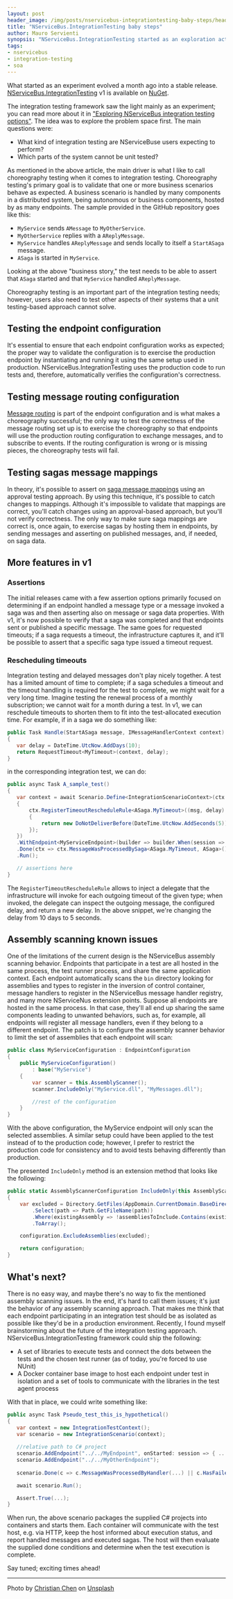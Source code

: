 ```yaml
---
layout: post
header_image: /img/posts/nservicebus-integrationtesting-baby-steps/header.jpg
title: "NServiceBus.IntegrationTesting baby steps"
author: Mauro Servienti
synopsis: "NServiceBus.IntegrationTesting started as an exploration activity and recently turned into a stable v1 release. V1 comes with some new features and one limitation that led to brainstorming options for the future."
tags:
- nservicebus
- integration-testing
- soa
---
```


What started as an experiment evolved a month ago into a stable release. [NServiceBus.IntegrationTesting](https://github.com/mauroservienti/NServiceBus.IntegrationTesting) v1 is available on [NuGet](https://www.nuget.org/packages/NServiceBus.IntegrationTesting/).

The integration testing framework saw the light mainly as an experiment; you can read more about it in ["Exploring NServiceBus integration testing options"](https://milestone.topics.it/2019/07/04/exploring-nservicebus-integration-testing-options.html). The idea was to explore the problem space first. The main questions were:

- What kind of integration testing are NServiceBuse users expecting to perform?
- Which parts of the system cannot be unit tested?

As mentioned in the above article, the main driver is what I like to call choreography testing when it comes to integration testing. Choreography testing's primary goal is to validate that one or more business scenarios behave as expected. A business scenario is handled by many components in a distributed system, being autonomous or business components, hosted by as many endpoints. The sample provided in the GitHub repository goes like this:

- `MyService` sends `AMessage` to `MyOtherService`.
- `MyOtherService` replies with a `AReplyMessage`.
- `MyService` handles `AReplyMessage` and sends locally to itself a `StartASaga` message.
- `ASaga` is started in `MyService`.

Looking at the above "business story," the test needs to be able to assert that `ASaga` started and that `MyService` handled `AReplyMessage`.

Choreography testing is an important part of the integration testing needs; however, users also need to test other aspects of their systems that a unit testing-based approach cannot solve.

## Testing the endpoint configuration

It's essential to ensure that each endpoint configuration works as expected; the proper way to validate the configuration is to exercise the production endpoint by instantiating and running it using the same setup used in production. NServiceBus.IntegrationTesting uses the production code to run tests and, therefore, automatically verifies the configuration's correctness.

## Testing message routing configuration

[Message routing](https://docs.particular.net/nservicebus/messaging/routing) is part of the endpoint configuration and is what makes a choreography successful; the only way to test the correctness of the message routing set up is to exercise the choreography so that endpoints will use the production routing configuration to exchange messages, and to subscribe to events. If the routing configuration is wrong or is missing pieces, the choreography tests will fail.

## Testing sagas message mappings

In theory, it's possible to assert on [saga message mappings](https://docs.particular.net/nservicebus/sagas/message-correlation) using an approval testing approach. By using this technique, it's possible to catch changes to mappings. Although it's impossible to validate that mappings are correct, you'll catch changes using an approval-based approach, but you'll not verify correctness. The only way to make sure saga mappings are correct is, once again, to exercise sagas by hosting them in endpoints, by sending messages and asserting on published messages, and, if needed, on saga data.

## More features in v1

### Assertions

The initial releases came with a few assertion options primarily focused on determining if an endpoint handled a message type or a message invoked a saga was and then asserting also on message or saga data properties. With v1, it's now possible to verify that a saga was completed and that endpoints sent or published a specific message. The same goes for requested timeouts; if a saga requests a timeout, the infrastructure captures it, and it'll be possible to assert that a specific saga type issued a timeout request.

### Rescheduling timeouts 

Integration testing and delayed messages don't play nicely together. A test has a limited amount of time to complete; if a saga schedules a timeout and the timeout handling is required for the test to complete, we might wait for a very long time. Imagine testing the renewal process of a monthly subscription; we cannot wait for a month during a test. In v1, we can reschedule timeouts to shorten them to fit into the test-allocated execution time. For example, if in a saga we do something like:

```csharp
public Task Handle(StartASaga message, IMessageHandlerContext context)
{
   var delay = DateTime.UtcNow.AddDays(10);
   return RequestTimeout<MyTimeout>(context, delay);
}
```

in the corresponding integration test, we can do:

```csharp
public async Task A_sample_test()
{
   var context = await Scenario.Define<IntegrationScenarioContext>(ctx =>
   {
       ctx.RegisterTimeoutRescheduleRule<ASaga.MyTimeout>((msg, delay) =>
       {
           return new DoNotDeliverBefore(DateTime.UtcNow.AddSeconds(5));
       });
   })
   .WithEndpoint<MyServiceEndpoint>(builder => builder.When(session => session.Send("MyService", new StartASaga() { AnIdentifier = Guid.NewGuid() })))
   .Done(ctx => ctx.MessageWasProcessedBySaga<ASaga.MyTimeout, ASaga>() || ctx.HasFailedMessages())
   .Run();

   // assertions here
}
```

The `RegisterTimeoutRescheduleRule` allows to inject a delegate that the infrastructure will invoke for each outgoing timeout of the given type; when invoked, the delegate can inspect the outgoing message, the configured delay, and return a new delay. In the above snippet, we're changing the delay from 10 days to 5 seconds. 

## Assembly scanning known issues

One of the limitations of the current design is the NServiceBus assembly scanning behavior. Endpoints that participate in a test are all hosted in the same process, the test runner process, and share the same application context. Each endpoint automatically scans the `bin` directory looking for assemblies and types to register in the inversion of control container, message handlers to register in the NServiceBus message handler registry, and many more NServiceNus extension points. Suppose all endpoints are hosted in the same process. In that case, they'll all end up sharing the same components leading to unwanted behaviors, such as, for example, all endpoints will register all message handlers, even if they belong to a different endpoint. The patch is to configure the assembly scanner behavior to limit the set of assemblies that each endpoint will scan:

```csharp
public class MyServiceConfiguration : EndpointConfiguration
{
    public MyServiceConfiguration()
        : base("MyService")
    {
        var scanner = this.AssemblyScanner();
        scanner.IncludeOnly("MyService.dll", "MyMessages.dll");

        //rest of the configuration
    }
}
```

With the above configuration, the MyService endpoint will only scan the selected assemblies. A similar setup could have been applied to the test instead of to the production code; however, I prefer to restrict the production code for consistency and to avoid tests behaving differently than production.

The presented `IncludeOnly` method is an extension method that looks like the following:

```csharp
public static AssemblyScannerConfiguration IncludeOnly(this AssemblyScannerConfiguration configuration, params string[] assembliesToInclude)
{
    var excluded = Directory.GetFiles(AppDomain.CurrentDomain.BaseDirectory, "*.dll")
        .Select(path => Path.GetFileName(path))
        .Where(existingAssembly => !assembliesToInclude.Contains(existingAssembly))
        .ToArray();

    configuration.ExcludeAssemblies(excluded);

    return configuration;
}
```

## What's next?

There is no easy way, and maybe there's no way to fix the mentioned assembly scanning issues. In the end, it's hard to call them issues; it's just the behavior of any assembly scanning approach. That makes me think that each endpoint participating in an integration test should be as isolated as possible like they'd be in a production environment. Recently, I found myself brainstorming about the future of the integration testing approach. NServiceBus.IntegrationTesting framework could ship the following:

- A set of libraries to execute tests and connect the dots between the tests and the chosen test runner (as of today, you're forced to use NUnit)
- A Docker container base image to host each endpoint under test in isolation and a set of tools to communicate with the libraries in the test agent process

With that in place, we could write something like:

```csharp
public async Task Pseudo_test_this_is_hypothetical()
{
   var context = new IntegrationTestContext();
   var scenario = new IntegrationScenario(context);
   
   //relative path to C# project
   scenario.AddEndpoint("../../MyEndpoint", onStarted: session => { ... });
   scenario.AddEndpoint("../../MyOtherEndpoint");
   
   scenario.Done(c => c.MessageWasProcessedByHandler(...) || c.HasFailedMessages );

   await scenario.Run();

   Assert.True(...);
}
```

When run, the above scenario packages the supplied C# projects into containers and starts them. Each container will communicate with the test host, e.g. via HTTP, keep the host informed about execution status, and report handled messages and executed sagas. The host will then evaluate the supplied done conditions and determine when the test execution is complete.

Say tuned; exciting times ahead!

---

Photo by <a href="https://unsplash.com/@christianchen?utm_source=unsplash&utm_medium=referral&utm_content=creditCopyText">Christian Chen</a> on <a href="https://unsplash.com/s/photos/steps?utm_source=unsplash&utm_medium=referral&utm_content=creditCopyText">Unsplash</a>
